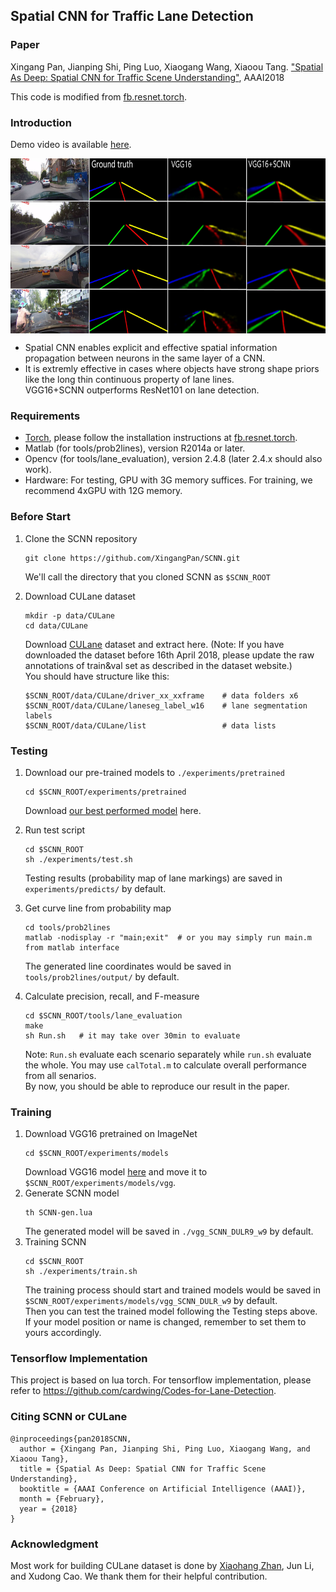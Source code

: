 ## Spatial CNN for Traffic Lane Detection

### Paper

Xingang Pan, Jianping Shi, Ping Luo, Xiaogang Wang, Xiaoou Tang. ["Spatial As Deep: Spatial CNN for Traffic Scene Understanding"](https://arxiv.org/abs/1712.06080), AAAI2018

This code is modified from [fb.resnet.torch](https://github.com/facebook/fb.resnet.torch).

### Introduction

Demo video is available [here](https://youtu.be/ey5XPs1012k).  

<img align="middle" width="700" height="280" src="CNNvsSCNN.jpg">   

- Spatial CNN enables explicit and effective spatial information propagation between neurons in the same layer of a CNN.  
- It is extremly effective in cases where objects have strong shape priors like the long thin continuous property of lane lines.  
VGG16+SCNN outperforms ResNet101 on lane detection.

### Requirements
- [Torch](http://torch.ch/docs/getting-started.html), please follow the installation instructions at [fb.resnet.torch](https://github.com/facebook/fb.resnet.torch).
- Matlab (for tools/prob2lines), version R2014a or later.
- Opencv (for tools/lane_evaluation), version 2.4.8 (later 2.4.x should also work).
- Hardware: 
For testing, GPU with 3G memory suffices.
For training, we recommend 4xGPU with 12G memory.

### Before Start
1. Clone the SCNN repository
    ```Shell
    git clone https://github.com/XingangPan/SCNN.git
    ```
    We'll call the directory that you cloned SCNN as `$SCNN_ROOT`

2. Download CULane dataset
    ```Shell
    mkdir -p data/CULane
    cd data/CULane
    ```
   Download [CULane](https://xingangpan.github.io/projects/CULane.html) dataset and extract here. (Note: If you have downloaded the dataset before 16th April 2018, please update the raw annotations of train&val set as described in the dataset website.)   
   You should have structure like this:
    ```Shell
    $SCNN_ROOT/data/CULane/driver_xx_xxframe    # data folders x6
    $SCNN_ROOT/data/CULane/laneseg_label_w16    # lane segmentation labels
    $SCNN_ROOT/data/CULane/list                 # data lists
    ```
### Testing
1. Download our pre-trained models to `./experiments/pretrained`
    ```Shell
    cd $SCNN_ROOT/experiments/pretrained
    ```
   Download [our best performed model](https://drive.google.com/open?id=1Wv3r3dCYNBwJdKl_WPEfrEOt-XGaROKu) here.

2. Run test script
    ```Shell
    cd $SCNN_ROOT
    sh ./experiments/test.sh
    ```
    Testing results (probability map of lane markings) are saved in `experiments/predicts/` by default.

3. Get curve line from probability map
    ```Shell
    cd tools/prob2lines
    matlab -nodisplay -r "main;exit"  # or you may simply run main.m from matlab interface
    ```
    The generated line coordinates would be saved in `tools/prob2lines/output/` by default.

4. Calculate precision, recall, and F-measure
    ```Shell
    cd $SCNN_ROOT/tools/lane_evaluation
    make
    sh Run.sh   # it may take over 30min to evaluate
    ```
    Note: `Run.sh` evaluate each scenario separately while `run.sh` evaluate the whole. You may use `calTotal.m` to calculate overall performance from all senarios.  
    By now, you should be able to reproduce our result in the paper.
    
### Training
1. Download VGG16 pretrained on ImageNet
    ```Shell
    cd $SCNN_ROOT/experiments/models
    ```
   Download VGG16 model [here](https://drive.google.com/open?id=12RLXY6o8gaGMY1K1g6d447Iby9ewVIyV) and move it to `$SCNN_ROOT/experiments/models/vgg`.
2. Generate SCNN model
    ```Shell
    th SCNN-gen.lua
    ```
    The generated model will be saved in `./vgg_SCNN_DULR9_w9` by default.
3. Training SCNN
    ```Shell
    cd $SCNN_ROOT
    sh ./experiments/train.sh
    ```
    The training process should start and trained models would be saved in `$SCNN_ROOT/experiments/models/vgg_SCNN_DULR_w9` by default.  
    Then you can test the trained model following the Testing steps above. If your model position or name is changed, remember to set them to yours accordingly.

### Tensorflow Implementation
This project is based on lua torch. For tensorflow implementation, please refer to https://github.com/cardwing/Codes-for-Lane-Detection.

### Citing SCNN or CULane
```  
@inproceedings{pan2018SCNN,  
  author = {Xingang Pan, Jianping Shi, Ping Luo, Xiaogang Wang, and Xiaoou Tang},  
  title = {Spatial As Deep: Spatial CNN for Traffic Scene Understanding},  
  booktitle = {AAAI Conference on Artificial Intelligence (AAAI)},  
  month = {February},  
  year = {2018}  
}
```  
### Acknowledgment
Most work for building CULane dataset is done by [Xiaohang Zhan](https://xiaohangzhan.github.io/), Jun Li, and Xudong Cao. We thank them for their helpful contribution.
